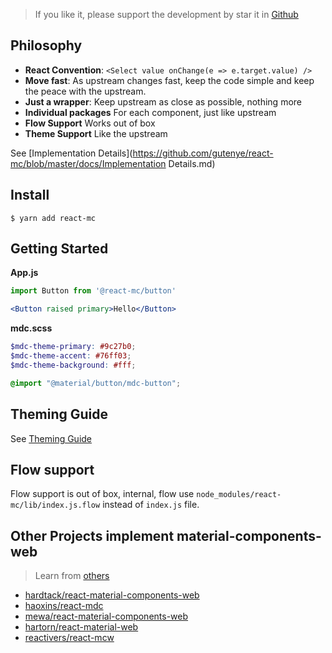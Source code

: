> If you like it, please support the development by star it in [Github](https://github.com/gutenye/react-mc)

## Philosophy

- **React Convention**: `<Select value onChange(e => e.target.value) />`
- **Move fast**: As upstream changes fast, keep the code simple and keep the peace with the upstream.
- **Just a wrapper**: Keep upstream as close as possible, nothing more
- **Individual packages** For each component, just like upstream
- **Flow Support** Works out of box
- **Theme Support** Like the upstream

See [Implementation Details](https://github.com/gutenye/react-mc/blob/master/docs/Implementation Details.md)

## Install

```shell
$ yarn add react-mc
```

## Getting Started

**App.js**

```jsx
import Button from '@react-mc/button'

<Button raised primary>Hello</Button>
```

**mdc.scss**

```scss
$mdc-theme-primary: #9c27b0;
$mdc-theme-accent: #76ff03;
$mdc-theme-background: #fff;

@import "@material/button/mdc-button";
```

## Theming Guide

See [Theming Guide](https://material.io/components/web/docs/theming)

## Flow support

Flow support is out of box, internal, flow use `node_modules/react-mc/lib/index.js.flow` instead of `index.js` file.

## Other Projects implement material-components-web
> Learn from [others](https://github.com/search?q=topic%3Amaterial-components-web)

- [hardtack/react-material-components-web](https://github.com/react-mdc/react-material-components-web)
- [haoxins/react-mdc](https://github.com/haoxins/react-mdc)
- [mewa/react-material-components-web](https://github.com/mewa/react-material-components-web)
- [hartorn/react-material-web](https://github.com/hartorn/react-material-web)
- [reactivers/react-mcw](https://github.com/reactivers/react-mcw)
